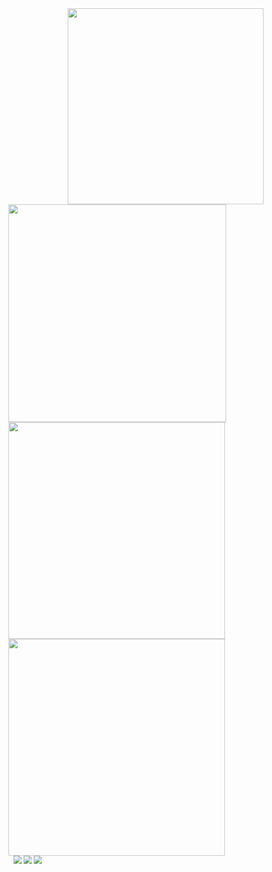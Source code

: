 <div>
  <img src="https://spotify-github-profile.kittinanx.com/api/view.svg?uid=ykc2ayrc9ii9oigdnc9chyn1i&cover_image=true&theme=default&show_offline=true&background_color=121212&interchange=true&bar_color_cover=trueg" width="387" align="right" />
  <img src="https://lanyard.kyrie25.me/api/492707412504215552?idleMessage=Doing%nothing%27%20at%20the%20moment" width="430">
  <br/>
  
  <img src="https://github-readme-streak-stats.herokuapp.com/?user=Schuh1337&theme=dark&hide_border=true" width="428">

</div>

  <img src="https://github-readme-stats.vercel.app/api/top-langs/?username=Schuh1337&theme=dark&show_icons=true&hide_border=true&layout=compact" width="428">

<div>
    <img src="https://img.shields.io/github/followers/Schuh1337?label=Follow&style=flat" style="margin-left: 10px; margin-top: -10px;" />
    <img src="https://komarev.com/ghpvc/?username=Schuh1337&color=blue"/>
    <img src="https://img.shields.io/github/stars/Schuh1337?affiliations=OWNER%2CCOLLABORATOR&style=flat"/>
</div>

</div>
